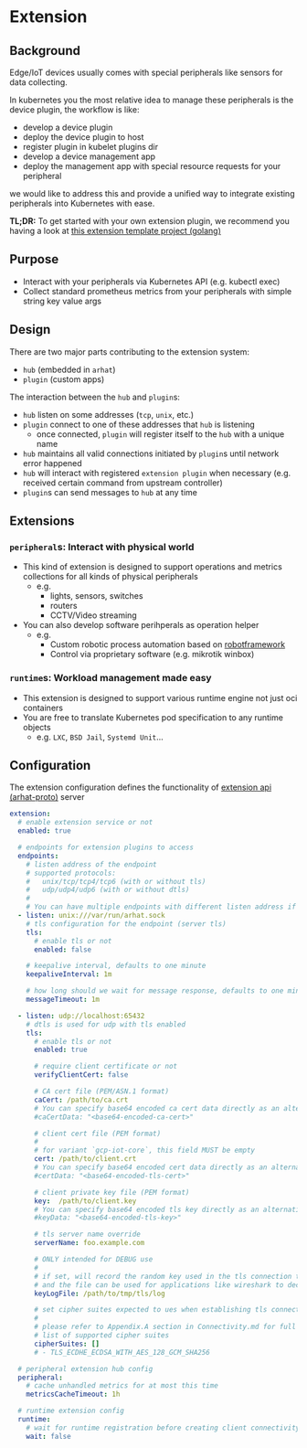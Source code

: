 # Extension

## Background

Edge/IoT devices usually comes with special peripherals like sensors for data collecting.

In kubernetes you the most relative idea to manage these peripherals is the device plugin, the workflow is like:

- develop a device plugin
- deploy the device plugin to host
- register plugin in kubelet plugins dir
- develop a device management app
- deploy the management app with special resource requests for your peripheral

we would like to address this and provide a unified way to integrate existing peripherals into Kubernetes with ease.

__TL;DR:__ To get started with your own extension plugin, we recommend you having a look at [this extension template project (golang)](https://github.com/arhat-dev/template-go)

## Purpose

- Interact with your peripherals via Kubernetes API (e.g. kubectl exec)
- Collect standard prometheus metrics from your peripherals with simple string key value args

## Design

There are two major parts contributing to the extension system:

- `hub` (embedded in `arhat`)
- `plugin` (custom apps)

The interaction between the `hub` and `plugin`s:

- `hub` listen on some addresses (`tcp`, `unix`, etc.)
- `plugin` connect to one of these addresses that `hub` is listening
  - once connected, `plugin` will register itself to the `hub` with a unique name
- `hub` maintains all valid connections initiated by `plugin`s until network error happened
- `hub` will interact with registered `extension plugin` when necessary (e.g. received certain command from upstream controller)
- `plugin`s can send messages to `hub` at any time

## Extensions

### `peripheral`s: Interact with physical world

- This kind of extension is designed to support operations and metrics collections for all kinds of physical peripherals
  - e.g.
    - lights, sensors, switches
    - routers
    - CCTV/Video streaming
- You can also develop software perihperals as operation helper
  - e.g.
    - Custom robotic process automation based on [robotframework](https://github.com/robotframework/robotframework)
    - Control via proprietary software (e.g. mikrotik winbox)

### `runtime`s: Workload management made easy

- This extension is designed to support various runtime engine not just oci containers
- You are free to translate Kubernetes pod specification to any runtime objects
  - e.g. `LXC`, `BSD Jail`, `Systemd Unit`...

## Configuration

The extension configuration defines the functionality of [extension api (arhat-proto)](https://github.com/arhat-dev/arhat-proto) server

```yaml
extension:
  # enable extension service or not
  enabled: true

  # endpoints for extension plugins to access
  endpoints:
    # listen address of the endpoint
    # supported protocols:
    #   unix/tcp/tcp4/tcp6 (with or without tls)
    #   udp/udp4/udp6 (with or without dtls)
    #
    # You can have multiple endpoints with different listen address if you want to serve multiple protocols/addresses
  - listen: unix:///var/run/arhat.sock
    # tls configuration for the endpoint (server tls)
    tls:
      # enable tls or not
      enabled: false

    # keepalive interval, defaults to one minute
    keepaliveInterval: 1m

    # how long should we wait for message response, defaults to one minute
    messageTimeout: 1m

  - listen: udp://localhost:65432
    # dtls is used for udp with tls enabled
    tls:
      # enable tls or not
      enabled: true

      # require client certificate or not
      verifyClientCert: false

      # CA cert file (PEM/ASN.1 format)
      caCert: /path/to/ca.crt
      # You can specify base64 encoded ca cert data directly as an alternative to caCert
      #caCertData: "<base64-encoded-ca-cert>"

      # client cert file (PEM format)
      #
      # for variant `gcp-iot-core`, this field MUST be empty
      cert: /path/to/client.crt
      # You can specify base64 encoded cert data directly as an alternative to cert
      #certData: "<base64-encoded-tls-cert>"

      # client private key file (PEM format)
      key:  /path/to/client.key
      # You can specify base64 encoded tls key directly as an alternative to `key`
      #keyData: "<base64-encoded-tls-key>"

      # tls server name override
      serverName: foo.example.com

      # ONLY intended for DEBUG use
      #
      # if set, will record the random key used in the tls connection to this file
      # and the file can be used for applications like wireshark to decrypt tls connection
      keyLogFile: /path/to/tmp/tls/log

      # set cipher suites expected to ues when establishing tls connection
      #
      # please refer to Appendix.A section in Connectivity.md for full
      # list of supported cipher suites
      cipherSuites: []
      # - TLS_ECDHE_ECDSA_WITH_AES_128_GCM_SHA256

  # peripheral extension hub config
  peripheral:
    # cache unhandled metrics for at most this time
    metricsCacheTimeout: 1h

  # runtime extension config
  runtime:
    # wait for runtime registration before creating client connectivity
    wait: false
```
